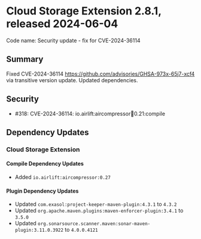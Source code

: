 # Cloud Storage Extension 2.8.1, released 2024-06-04

Code name: Security update - fix for CVE-2024-36114

## Summary

Fixed CVE-2024-36114  https://github.com/advisories/GHSA-973x-65j7-xcf4 via transitive version update.
Updated dependencies.

## Security

* #318: CVE-2024-36114: io.airlift:aircompressor:jar:0.21:compile

## Dependency Updates

### Cloud Storage Extension

#### Compile Dependency Updates

* Added `io.airlift:aircompressor:0.27`

#### Plugin Dependency Updates

* Updated `com.exasol:project-keeper-maven-plugin:4.3.1` to `4.3.2`
* Updated `org.apache.maven.plugins:maven-enforcer-plugin:3.4.1` to `3.5.0`
* Updated `org.sonarsource.scanner.maven:sonar-maven-plugin:3.11.0.3922` to `4.0.0.4121`
